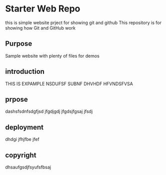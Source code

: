 # Starter Web Repo
this is simple website prject for showing git and github
This repository is for showing how Git and GitHub work

## Purpose

Sample website with plenty of files for demos
## introduction
 THIS IS EXPAMPLE NSDUFSF SUBNF DHVHDF HFVNDSFVSA

## prpose
dashsfsdnfsdgfjsd jfgdjgdj jfgdsjfgsaj jfsdj

## deployment
dhdgi jfhjfbe jfef 

## copyright
dhsaufgsdjfsyufsfbsaj
